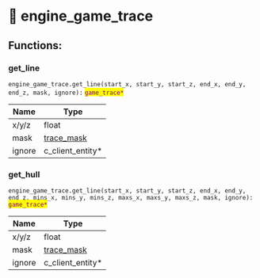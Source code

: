 # 🚜 engine\_game\_trace

## Functions:

### get\_line

`engine_game_trace.get_line(start_x, start_y, start_z, end_x, end_y, end_z, mask, ignore):` <mark style="color:purple;">`game_trace*`</mark>

| Name   | Type                                          |
| ------ | --------------------------------------------- |
| x/y/z  | float                                         |
| mask   | [trace\_mask](../enumerations/trace\_mask.md) |
| ignore | c\_client\_entity\*                           |

### get\_hull

`engine_game_trace.get_line(start_x, start_y, start_z, end_x, end_y, end_z, mins_x, mins_y, mins_z, maxs_x, maxs_y, maxs_z, mask, ignore):` <mark style="color:purple;">`game_trace*`</mark>

| Name   | Type                                          |
| ------ | --------------------------------------------- |
| x/y/z  | float                                         |
| mask   | [trace\_mask](../enumerations/trace\_mask.md) |
| ignore | c\_client\_entity\*                           |
